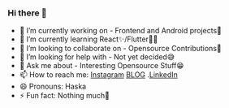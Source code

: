### Hi there 👋



- 🔭 I’m currently working on - Frontend and Android projects🙂
- 🌱 I’m currently learning React✨/Flutter🐱‍💻
- 👯 I’m looking to collaborate on - Opensource Contributions🛒
- 🤔 I’m looking for help with - Not yet decided😅
- 💬 Ask me about - Interesting Opensource Stuff😁
- 📫 How to reach me: [Instagram](https://www.instagram.com/akashbiswas1337/?hl=en) [BLOG](https://hsklrn.blogspot.com/) .[LinkedIn](https://www.linkedin.com/in/aakash-biswas-7a48a21b8/)
- 😄 Pronouns: Haska
- ⚡ Fun fact: Nothing much🥴

